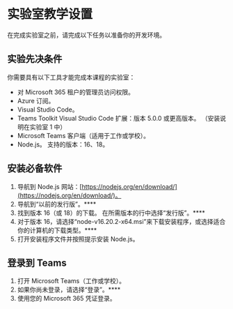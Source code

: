 # 实验室教学设置

在完成实验室之前，请完成以下任务以准备你的开发环境。

## 实验先决条件

你需要具有以下工具才能完成本课程的实验室：

- 对 Microsoft 365 租户的管理员访问权限。
- Azure 订阅。
- Visual Studio Code。
- Teams Toolkit Visual Studio Code 扩展：版本 5.0.0 或更高版本。 （安装说明在实验室 1 中）
- Microsoft Teams 客户端（适用于工作或学校）。
- Node.js。 支持的版本：16、18。

## 安装必备软件

1. 导航到 Node.js 网站：[https://nodejs.org/en/download/](https://nodejs.org/en/download/)。
2. 导航到“以前的发行版”。****
3. 找到版本 16（或 18）的下载。  在所需版本的行中选择“发行版”。****
4. 对于版本 16，请选择“node-v16.20.2-x64.msi”来下载安装程序，或选择适合你的计算机的下载类型。****
5. 打开安装程序文件并按照提示安装 Node.js。

## 登录到 Teams

1. 打开 Microsoft Teams（工作或学校）。
2. 如果你尚未登录，请选择“登录”。****
3. 使用您的 Microsoft 365 凭证登录。

